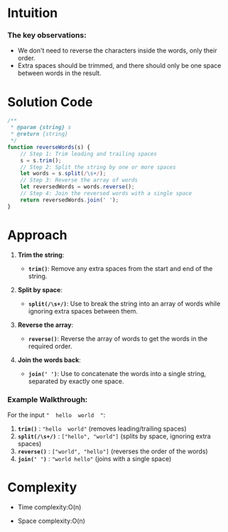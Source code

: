# Intuition
### The key observations:
- We don't need to reverse the characters inside the words, only their order.
- Extra spaces should be trimmed, and there should only be one space between words in the result.
# Solution Code 
```javascript []
/**
 * @param {string} s
 * @return {string}
 */
function reverseWords(s) {
    // Step 1: Trim leading and trailing spaces
    s = s.trim();
    // Step 2: Split the string by one or more spaces
    let words = s.split(/\s+/);
    // Step 3: Reverse the array of words
    let reversedWords = words.reverse();
    // Step 4: Join the reversed words with a single space
    return reversedWords.join(' ');
}
```
# Approach
1. **Trim the string**:
   - **`trim()`**: Remove any extra spaces from the start and end of the string.
   
2. **Split by space**:
   - **`split(/\s+/)`**: Use  to break the string into an array of words while ignoring extra spaces between them.

3. **Reverse the array**:
   - **`reverse()`**:  Reverse the array of words to get the words in the required order.
4. **Join the words back**:
   - **`join(' ')`**: Use to concatenate the words into a single string, separated by exactly one space.

### Example Walkthrough:

For the input `"  hello  world  "`:
1. **`trim()`** : `"hello  world"` (removes leading/trailing spaces)
2. **`split(/\s+/)`** : `["hello", "world"]` (splits by space, ignoring extra spaces)
3. **`reverse()`** : `["world", "hello"]` (reverses the order of the words)
4. **`join(' ')`** : `"world hello"` (joins with a single space)


# Complexity
- Time complexity:O(n)

- Space complexity:O(n)


